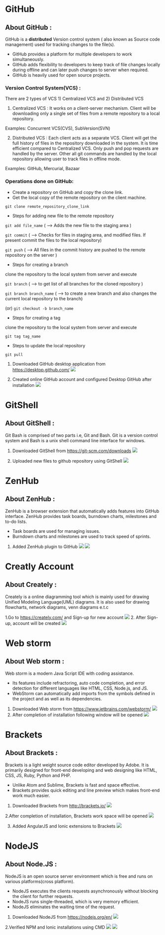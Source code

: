 
# GitHub
## About GitHub : 
GitHub is a **distributed** Version control system ( also known as Source code management) used for tracking changes to the file(s).
* GitHub provides a platform for multiple developers to work simultaneously.
* GitHub adds flexibility to developers to keep track of file changes locally during offline and can later push changes to server when required.
* GitHub is heavily used for open source projects.

### Version Control System(VCS) :
There are 2 types of VCS 1) Centralized VCS and 2) Distributed VCS
1) Centralized VCS : It works on a client-server mechanism. Client will be downloading only a single set of files from a remote repository to a local repository.

Examples: Concurrent VCS(CVS), SubVersion(SVN)

2) Distributed VCS : Each client acts as a separate VCS. Client will get the full history of files in the repository downloaded in the system.
It is time efficient compared to Centralized VCS. Only push and pop requests are handled by the server. Other all git commands are handled by the local repository allowing user to track files in offline mode.

Examples: GitHub, Mercurial, Bazaar

### Operations done on GitHub:
* Create a repository on GitHub and copy the clone link.
* Get the local copy of the remote repository on the client machine.

`git clone remote_repository_clone_link`

* Steps for adding new file to the remote repository 

`git add file_name` ( --> Adds the new file to the staging area )

`git commit` ( --> Checks for files in staging area, and modified files. If present commit the files to the local repository) 

`git push` ( --> All files in the commit history are pushed to the remote repository on the server )

* Steps for creating a branch

clone the repository to the local system from server and execute

`git branch` ( --> to get list of all branches for the cloned repository )  

`git branch branch_name` ( --> to create a new branch and also changes the current local repository to the branch)

(or) `git checkout -b branch_name`

* Steps for creating a tag

clone the repository to the local system from server and execute

`git tag tag_name`

* Steps to update the local repository

`git pull`

1. Downloaded GitHub desktop application from https://desktop.github.com/
![](https://github.com/pradeepika1997/ASE_LAB1/blob/master/Screenshots/GitHub1.png)

2. Created online GitHub account and configured Desktop GitHub after installation
![](https://github.com/pradeepika1997/ASE_LAB1/blob/master/Screenshots/GitHub2.png)

# GitShell
## About GitShell : 
Git Bash is comprised of two parts i.e, Git and Bash. Git is a version control system and Bash is a unix shell command line interface for windows.

1. Downloaded GitShell from https://git-scm.com/downloads
![](https://github.com/pradeepika1997/ASE_LAB1/blob/master/Screenshots/Screenshot%20(36).png)

2. Uploaded new files to github repository using GitShell 
![](https://github.com/pradeepika1997/ASE_LAB1/blob/master/Screenshots/Screenshot%20(37).png)

# ZenHub
## About ZenHub : 
ZenHub is a browser extension that automatically adds features into GitHub interface. ZenHub provides task boards, burndown charts, milestones and to-do lists. 
* Task boards are used for managing issues.
* Burndown charts and milestones are used to track speed of sprints.

1. Added ZenHub plugin to GitHub
![](https://github.com/pradeepika1997/ASE_LAB1/blob/master/Screenshots/ZenHub2.png)
![](https://github.com/pradeepika1997/ASE_LAB1/blob/master/Screenshots/ZenHub5.png)

# Creatly Account
## About Creately : 
Creately is a online diagramming tool which is mainly used for drawing Unified Modeling Language(UML) diagrams. It is also used for drawing flowcharts, network diagrams, venn diagrams e.t.c

1.Go to https://creately.com/ and Sign-up for new account 
![](https://github.com/pradeepika1997/ASE_LAB1/blob/master/Screenshots/Creatly0.png)
2. After Sign-up, account will be created
![](https://github.com/pradeepika1997/ASE_LAB1/blob/master/Screenshots/Creatly2.png)

# Web storm
## About Web storm : 
Web storm is a modern Java Script IDE with coding assistance. 
* Its features include refractoring, auto code completion, and error detection for different languages like HTML, CSS, Node.js, and JS. 
* WebStorm can automatically add imports from the symbols defined in the project and as well as its dependencies.

1. Downloaded Web storm from https://www.jetbrains.com/webstorm/
![](https://github.com/pradeepika1997/ASE_LAB1/blob/master/Screenshots/Webstorm1.png)
2. After completion of installation following window will be opened
![](https://github.com/pradeepika1997/ASE_LAB1/blob/master/Screenshots/Webstorm6.png) 

# Brackets
## About Brackets : 
Brackets is a light weight source code editor developed by Adobe. It is primarily designed for front-end developing and web designing like HTML, CSS, JS, Ruby, Python and PHP.
* Unlike Atom and Sublime, Brackets is fast and space effective.
* Brackets provides quick editing and line preview which makes front-end work much easier.

1. Downloaded Brackets from http://brackets.io/
![](https://github.com/pradeepika1997/ASE_LAB1/blob/master/Screenshots/Brackets1.png)

2.After completion of installation, Brackets work space will be opened
![](https://github.com/pradeepika1997/ASE_LAB1/blob/master/Screenshots/Brackets3.png)

3. Added AngularJS and Ionic extensions to Brackets
![](https://github.com/pradeepika1997/ASE_LAB1/blob/master/Screenshots/Screenshot%20(32).png)

# NodeJS
## About Node.JS : 
NodeJS is an open source server environment which is free and runs on various platforms(cross platform). 
* NodeJS executes the clients requests asynchronously without blocking the client for further requests.
* NodeJS runs single-threaded, which is very memory efficient. 
* NodeJS eliminates the waiting time of the request.

1. Downloaded NodeJS from https://nodejs.org/en/
![](https://github.com/pradeepika1997/ASE_LAB1/blob/master/Screenshots/NodeJS1.png)

2.Verified NPM and Ionic installations using CMD
![](https://github.com/pradeepika1997/ASE_LAB1/blob/master/Screenshots/npm.png)
![](https://github.com/pradeepika1997/ASE_LAB1/blob/master/Screenshots/Ionic.png)
